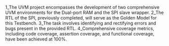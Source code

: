 1_The UVM project encompasses the development of two comprehensive UVM environments for the Dual-port RAM and the SPI slave wrapper.
2_The RTL of the SPI, previously completed, will serve as the Golden Model for this Testbench.
3_The task involves identifying and rectifying errors and bugs present in the provided RTL.
4_Comprehensive coverage metrics, including code coverage, assertion coverage, and functional coverage, have been achieved at 100%.
